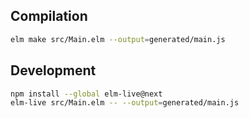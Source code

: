 ## Compilation
```bash
elm make src/Main.elm --output=generated/main.js
```

## Development
```bash
npm install --global elm-live@next
elm-live src/Main.elm -- --output=generated/main.js
```
